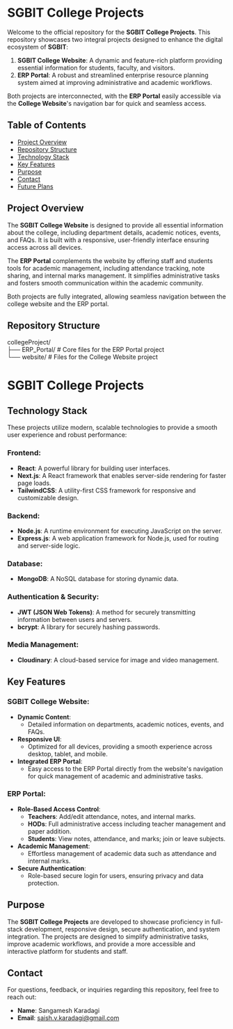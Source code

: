 # SGBIT College Projects

Welcome to the official repository for the **SGBIT College Projects**. This repository showcases two integral projects designed to enhance the digital ecosystem of **SGBIT**:

1. **SGBIT College Website**: A dynamic and feature-rich platform providing essential information for students, faculty, and visitors.
2. **ERP Portal**: A robust and streamlined enterprise resource planning system aimed at improving administrative and academic workflows.

Both projects are interconnected, with the **ERP Portal** easily accessible via the **College Website**'s navigation bar for quick and seamless access.

## Table of Contents
- [Project Overview](#project-overview)
- [Repository Structure](#repository-structure)
- [Technology Stack](#technology-stack)
- [Key Features](#key-features)
- [Purpose](#purpose)
- [Contact](#contact)
- [Future Plans](#future-plans)

## Project Overview

The **SGBIT College Website** is designed to provide all essential information about the college, including department details, academic notices, events, and FAQs. It is built with a responsive, user-friendly interface ensuring access across all devices.

The **ERP Portal** complements the website by offering staff and students tools for academic management, including attendance tracking, note sharing, and internal marks management. It simplifies administrative tasks and fosters smooth communication within the academic community.

Both projects are fully integrated, allowing seamless navigation between the college website and the ERP portal.

## Repository Structure

collegeProject/  
├── ERP_Portal/        # Core files for the ERP Portal project  
└── website/           # Files for the College Website project  

# SGBIT College Projects

## Technology Stack

These projects utilize modern, scalable technologies to provide a smooth user experience and robust performance:

### Frontend:
- **React**: A powerful library for building user interfaces.
- **Next.js**: A React framework that enables server-side rendering for faster page loads.
- **TailwindCSS**: A utility-first CSS framework for responsive and customizable design.

### Backend:
- **Node.js**: A runtime environment for executing JavaScript on the server.
- **Express.js**: A web application framework for Node.js, used for routing and server-side logic.

### Database:
- **MongoDB**: A NoSQL database for storing dynamic data.

### Authentication & Security:
- **JWT (JSON Web Tokens)**: A method for securely transmitting information between users and servers.
- **bcrypt**: A library for securely hashing passwords.

### Media Management:
- **Cloudinary**: A cloud-based service for image and video management.

## Key Features

### SGBIT College Website:
- **Dynamic Content**:
    - Detailed information on departments, academic notices, events, and FAQs.
- **Responsive UI**:
    - Optimized for all devices, providing a smooth experience across desktop, tablet, and mobile.
- **Integrated ERP Portal**:
    - Easy access to the ERP Portal directly from the website's navigation for quick management of academic and administrative tasks.

### ERP Portal:
- **Role-Based Access Control**:
    - **Teachers**: Add/edit attendance, notes, and internal marks.
    - **HODs**: Full administrative access including teacher management and paper addition.
    - **Students**: View notes, attendance, and marks; join or leave subjects.
- **Academic Management**:
    - Effortless management of academic data such as attendance and internal marks.
- **Secure Authentication**:
    - Role-based secure login for users, ensuring privacy and data protection.

## Purpose

The **SGBIT College Projects** are developed to showcase proficiency in full-stack development, responsive design, secure authentication, and system integration. The projects are designed to simplify administrative tasks, improve academic workflows, and provide a more accessible and interactive platform for students and staff.

## Contact

For questions, feedback, or inquiries regarding this repository, feel free to reach out:

- **Name**: Sangamesh Karadagi
- **Email**: saish.v.karadagi@gmail.com

